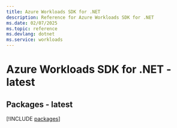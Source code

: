 ```yaml
---
title: Azure Workloads SDK for .NET
description: Reference for Azure Workloads SDK for .NET
ms.date: 02/07/2025
ms.topic: reference
ms.devlang: dotnet
ms.service: workloads
---
```

# Azure Workloads SDK for .NET - latest
## Packages - latest
[!INCLUDE [packages](workloads-index.md)]